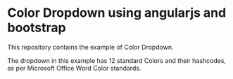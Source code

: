 # Color Dropdown using angularjs and bootstrap 

This repository contains the example of Color Dropdown.

The dropdown in this example has 12 standard Colors and their hashcodes, as per Microsoft Office Word Color standards.
